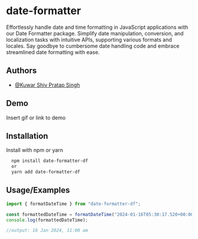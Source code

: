 # date-formatter

Effortlessly handle date and time formatting in JavaScript applications with our Date Formatter package. Simplify date manipulation, conversion, and localization tasks with intuitive APIs, supporting various formats and locales. Say goodbye to cumbersome date handling code and embrace streamlined date formatting with ease.

## Authors

- [@Kuwar Shiv Pratap Singh](https://www.github.com/apiguy111)

## Demo

Insert gif or link to demo

## Installation

Install with npm or yarn

```bash
  npm install date-formatter-df
  or
  yarn add date-formatter-df
```

## Usage/Examples

```javascript
import { formatDateTime } from "date-formatter-df";

const formattedDateTime = formatDateTime("2024-01-16T05:30:17.520+00:00");
console.log(formattedDateTime);

//output: 16 Jan 2024, 11:00 am
```
